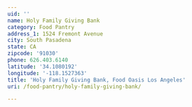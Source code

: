 ```yaml
---
uid: ''
name: Holy Family Giving Bank
category: Food Pantry
address_1: 1524 Fremont Avenue
city: South Pasadena
state: CA
zipcode: '91030'
phone: 626.403.6140
latitude: '34.1080192'
longitude: '-118.1527363'
title: 'Holy Family Giving Bank, Food Oasis Los Angeles'
uri: /food-pantry/holy-family-giving-bank/

---
```

